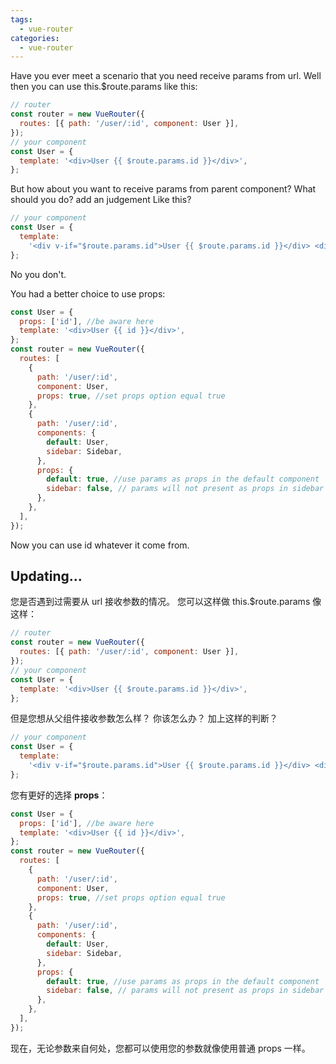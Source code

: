 ```yaml
---
tags:
  - vue-router
categories:
  - vue-router
---
```


Have you ever meet a scenario that you need receive params from url. Well then you can use this.\$route.params like this:

```js
// router
const router = new VueRouter({
  routes: [{ path: '/user/:id', component: User }],
});
// your component
const User = {
  template: '<div>User {{ $route.params.id }}</div>',
};
```

But how about you want to receive params from parent component?
What should you do?
add an judgement Like this?

```js
// your component
const User = {
  template:
    '<div v-if="$route.params.id">User {{ $route.params.id }}</div> <div v-if="!$route.params.id">User {{ $route.params.id }}</div>',
};
```

No you don't.

You had a better choice to use props:

```js
const User = {
  props: ['id'], //be aware here
  template: '<div>User {{ id }}</div>',
};
const router = new VueRouter({
  routes: [
    {
      path: '/user/:id',
      component: User,
      props: true, //set props option equal true
    },
    {
      path: '/user/:id',
      components: {
        default: User,
        sidebar: Sidebar,
      },
      props: {
        default: true, //use params as props in the default component
        sidebar: false, // params will not present as props in sidebar
      },
    },
  ],
});
```

Now you can use id whatever it come from.

## Updating...

您是否遇到过需要从 url 接收参数的情况。 您可以这样做 this.\$route.params 像这样：

```js
// router
const router = new VueRouter({
  routes: [{ path: '/user/:id', component: User }],
});
// your component
const User = {
  template: '<div>User {{ $route.params.id }}</div>',
};
```

但是您想从父组件接收参数怎么样？
你该怎么办？
加上这样的判断？

```js
// your component
const User = {
  template:
    '<div v-if="$route.params.id">User {{ $route.params.id }}</div> <div v-if="!$route.params.id">User {{ $route.params.id }}</div>',
};
```

您有更好的选择 **props**：

```js
const User = {
  props: ['id'], //be aware here
  template: '<div>User {{ id }}</div>',
};
const router = new VueRouter({
  routes: [
    {
      path: '/user/:id',
      component: User,
      props: true, //set props option equal true
    },
    {
      path: '/user/:id',
      components: {
        default: User,
        sidebar: Sidebar,
      },
      props: {
        default: true, //use params as props in the default component
        sidebar: false, // params will not present as props in sidebar
      },
    },
  ],
});
```

现在，无论参数来自何处，您都可以使用您的参数就像使用普通 props 一样。
